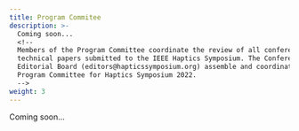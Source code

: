 ```yaml
---
title: Program Commitee
description: >-
  Coming soon...
  <!--
  Members of the Program Committee coordinate the review of all conference
  technical papers submitted to the IEEE Haptics Symposium. The Conference
  Editorial Board (editors@hapticssymposium.org) assemble and coordinate the
  Program Committee for Haptics Symposium 2022.
  -->
weight: 3
---
```

Coming soon...
<!--
Members of the Program Committee coordinate the review of all conference technical papers submitted to the IEEE Haptics Symposium. This board is composed of established scientists with a broad range of scientific backgrounds. We deeply appreciate their service to the haptics community and this conference.

## Conference Editorial Board

The Conference Editorial Board ([editors@hapticssymposium.org](editors@hapticssymposium.org)) assemble and coordinate the Program Committee for Haptics Symposium 2022.

* Fernando Bello (Editor in Chief), _Imperial College London_
* Hiroyuki Kajimoto, _University of Electro-Communications_
* Ingvars Birznieks, _UNSW Sydney, Australia_

## Program Committee

* Rochelle Ackerley, _Aix-Marseille University_
* Mehdi Ammi, _Univ. Paris 8_
* Leah R Bent, _University of Guelph_
* Jeremy Cooperstock, _McGill University_
* Benoit Delhaye, _UCLouvain_
* Massimiliano Di Luca, _University of Birmingham_
* Knut Drewing, _Giessen University_
* Ildar Farkhatdinov, _Queen Mary University of London_
* Antonio Frisoli, _TeCIP Institute, Scuola Superiore Sant'Anna_
* Brent Gillespie, _University of Michigan_
* Seokhee Jeon, _Kyung Hee University_
* Jin Ryong Kim, _The University of Texas at Dallas_
* Ki-Uk Kyung, _Korea Advanced Institute of Science & Technology (KAIST)_
* Ann Majewicz Fey, _University of Texas at Austin_
* Yasutoshi Makino, _The University of Tokyo_
* Sarah McIntyre, _Linkoping University_
* Ilana Nisky, _Ben Gurion University of the Negev_
* Sile O'Modhrain, _University of Michigan School of Information_
* Shogo Okamoto, _Tokyo Metropolitan University_
* Miguel A. Otaduy, _URJC Madrid_
* Yu-Cheng Pei, _Chang Gung Memorial Hospital_
* Roope Raisamo, _Tampere University_
* Kyle B. Reed, _University of South Florida_
* Evren Samur, _Bogazici University_
* Oliver Schneider, _University of Waterloo_
* Cornelius Schwarz, _University of Tübingen_
* Adam Spiers, _Imperial College London_
* Yoshihiro	Tanaka, _Nagoya Institute of Technology_
* Mahdi Tavakoli, _University of Alberta_
* Jean-Louis Thonnard, _Université catholique de Louvain_
* Yasemin Vardar, _Delft University of Technology_
* Dangxiao Wang, _Beihang University_
* Michael Wiertlewski, _TU Delft_
* Jeffrey Yau, _Baylor College of Medicine_

## WIP Editorial Board

**Chair:**

* Matteo Bianchi, _University of Pisa_

**Board**

* Thomas Howard, _IRISA Rennes_
* Irene Kuling, _Eindhoven University of Technology_
* Edoardo Battaglia,  _University of Utah_ 
* Troy McDaniel,  _Arizona State University_
* Maria Pozzi, _University of Siena_
* Mine Sarac Stroppa, _Kadir Has University_
* Hikaru Nagano, _Kobe University_
* Melisa Orta Martinez, _Carnegie Mellon University_
* Jussi Rantala, _Tampere University_
* Christoph Kanzler, _Singapore-ETH-Centre_
* Ki-Uk Kyung, _Korea Advanced Institute of Science & Technology_ 
* Ann Majewicz, _University of Texas_
* Daniela Constantinescu, _University of Victoria_ 
* Alessandro Moscatelli, _University of Rome Tor Vergata - Fondazione Santa Lucia_
* Van Anh Ho, _Japan Advanced Institute of Science and Tech_
* Dana Damian,  _University of Sheffield_
* Francesco Chinello,  _Aarhus University_
* Netta Gurari, _Northwestern University_
* Masashi Konyo, _Tohoku University_
* Anna Metzger, _Bournemouth University_

![A leading haptics expert is presenting their latest research](/img/slide-image-5-crop.jpg "A leading haptics expert is presenting their latest research")
-->